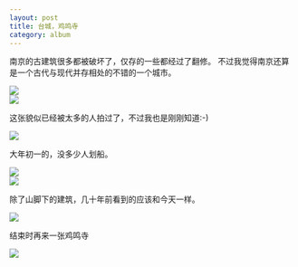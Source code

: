 ```yaml
---
layout: post
title: 台城，鸡鸣寺
category: album
---
```


南京的古建筑很多都被破坏了，仅存的一些都经过了翻修。
不过我觉得南京还算是一个古代与现代并存相处的不错的一个城市。

<div class="img_h"><img src="http://i.imgur.com/8Al1z.jpg" ></div>

<div class="img_v"><img src="http://i.imgur.com/Cy1kY.jpg" ></div> 

这张貌似已经被太多的人拍过了，不过我也是刚刚知道:-)

<div class="img_h"><img src="http://i.imgur.com/v6ujE.jpg" ></div>

大年初一的，没多少人划船。

<div class="img_h"><img src="http://i.imgur.com/gdPSx.jpg" ></div>

<div class="img_v"><img src="http://i.imgur.com/4zjBW.jpg" ></div>

除了山脚下的建筑，几十年前看到的应该和今天一样。

<div class="img_h"><img src="http://i.imgur.com/Lnqto.jpg" ></div>

结束时再来一张鸡鸣寺

<div class="img_v"><img src="http://i.imgur.com/WvV0g.jpg" ></div>



